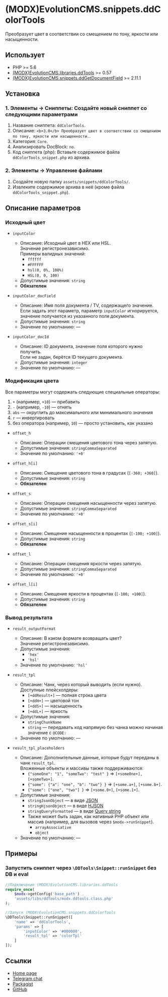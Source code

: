 # (MODX)EvolutionCMS.snippets.ddColorTools

Преобразует цвет в соответствии со смещением по тону, яркости или насыщенности.


## Использует

* PHP >= 5.6
* [(MODX)EvolutionCMS.libraries.ddTools](https://code.divandesign.biz/modx/ddtools) >= 0.57
* [(MODX)EvolutionCMS.snippets.ddGetDocumentField](https://code.divandesign.biz/modx/ddgetdocumentfield) >= 2.11.1


## Установка


### 1. Элементы → Сниппеты: Создайте новый сниппет со следующими параметрами

1. Название сниппета: `ddColorTools`.
2. Описание: `<b>3.0</b> Преобразует цвет в соответствии со смещением по тону, яркости или насыщенности.`.
3. Категория: `Core`.
4. Анализировать DocBlock: `no`.
5. Код сниппета (php): Вставьте содержимое файла `ddColorTools_snippet.php` из архива.


### 2. Элементы → Управление файлами

1. Создайте новую папку `assets/snippets/ddColorTools/`.
2. Извлеките содержимое архива в неё (кроме файла `ddColorTools_snippet.php`).


## Описание параметров


### Исходный цвет

* `inputColor`
	* Описание: Исходный цвет в HEX или HSL.  
		Значение регистронезависимо.  
		Примеры валидных значений:
		* `ffffff`
		* `#FFFFFF`
		* `hsl(0, 0%, 100%)`
		* `HSL(0, 0, 100)`
	* Допустимые значения: `string`
	* **Обязателен**
	
* `inputColor_docField`
	* Описание: Имя поля документа / TV, содержащего значение.  
		Если задать этот параметр, параметр `inputColor` игнорируется, значение получается из указанного поля документа.
	* Допустимые значения: `string`
	* Значение по умолчанию: —
	
* `inputColor_docId`
	* Описание: ID документа, значение поля которого нужно получить.  
		Если не задан, берётся ID текущего документа.
	* Допустимые значения: `integer`
	* Значение по умолчанию: —


### Модификация цвета

Все параметры могут содержать следующие специальные операторы:
1. `+` (например, `+10`) — прибавить
2. `-` (например, `-10`) — отнять
3. `abs` — округлить до максимального или минимального значения
4. `r` — инвертировать
5. без оператора (например, `10`) — просто установить, как указано

* `offset_h`
	* Описание: Операции смещения цветового тона через запятую.
	* Допустимые значения: `stringCommaSeparated`
	* Значение по умолчанию: `'+0'`
	
* `offset_h[i]`
	* Описание: Смещение цветового тона в градусах (`[-360; +360]`).
	* Допустимые значения: `string`
	* **Обязателен**
	
* `offset_s`
	* Описание: Операции смещения насыщенности через запятую.
	* Допустимые значения: `stringCommaSeparated`
	* Значение по умолчанию: `'+0'`
	
* `offset_s[i]`
	* Описание: Смещение насыщенности в процентах (`[-100; +100]`).
	* Допустимые значения: `string`
	* **Обязателен**
	
* `offset_l`
	* Описание: Операции смещения яркости через запятую.
	* Допустимые значения: `stringCommaSeparated`
	* Значение по умолчанию: `'+0'`
	
* `offset_l[i]`
	* Описание: Смещение яркости в процентах (`[-100; +100]`).
	* Допустимые значения: `string`
	* **Обязателен**


### Вывод результата

* `result_outputFormat`
	* Описание: В каком формате возвращать цвет?  
		Значение регистронезависимо.
	* Допустимые значения:
		* `'hex'`
		* `'hsl'`
	* Значение по умолчанию: `'hsl'`
	
* `result_tpl`
	* Описание: Чанк, через который выводить (если нужно).  
		Доступные плейсхолдеры:
		* `[+ddResult+]` — полная строка цвета
		* `[+ddH+]` — цветовой тон
		* `[+ddS+]` — насыщенность
		* `[+ddL+]` — яркость
	* Допустимые значения:
		* `stringChunkName`
		* `string` — передавать код напрямую без чанка можно начиная значение с `@CODE:`
	* Значение по умолчанию: —
	
* `result_tpl_placeholders`
	* Описание:
		Дополнительные данные, которые будут переданы в чанк `result_tpl`.  
		Вложенные объекты и массивы также поддерживаются:
		* `{"someOne": "1", "someTwo": "test" }` => `[+someOne+], [+someTwo+]`.
		* `{"some": {"a": "one", "b": "two"} }` => `[+some.a+]`, `[+some.b+]`.
		* `{"some": ["one", "two"] }` => `[+some.0+]`, `[+some.1+]`.
	* Допустимые значения:
		* `stringJsonObject` — в виде [JSON](https://ru.wikipedia.org/wiki/JSON)
		* `stringHjsonObject` — в виде [HJSON](https://hjson.github.io/)
		* `stringQueryFormatted` — в виде [Query string](https://en.wikipedia.org/wiki/Query_string)
		* Также может быть задан, как нативный PHP объект или массив (например, для вызовов через `$modx->runSnippet`).
			* `arrayAssociative`
			* `object`
	* Значение по умолчанию: —


## Примеры


### Запустить сниппет через `\DDTools\Snippet::runSnippet` без DB и eval

```php
//Подключение (MODX)EvolutionCMS.libraries.ddTools
require_once(
	$modx->getConfig('base_path') .
	'assets/libs/ddTools/modx.ddtools.class.php'
);

//Запуск (MODX)EvolutionCMS.snippets.ddColorTools
\DDTools\Snippet::runSnippet([
	'name' => 'ddColorTools',
	'params' => [
		'inputColor' => '#000000',
		'result_tpl' => 'colorTpl'
	]
]);
```


## Ссылки

* [Home page](https://code.divandesign.ru/modx/ddcolortools)
* [Telegram chat](https://t.me/dd_code)
* [Packagist](https://packagist.org/packages/dd/evolutioncms-snippets-ddcolortools)
* [GitHub](https://github.com/DivanDesign/EvolutionCMS.snippets.ddColorTools)


<link rel="stylesheet" type="text/css" href="https://DivanDesign.ru/assets/files/ddMarkdown.css" />